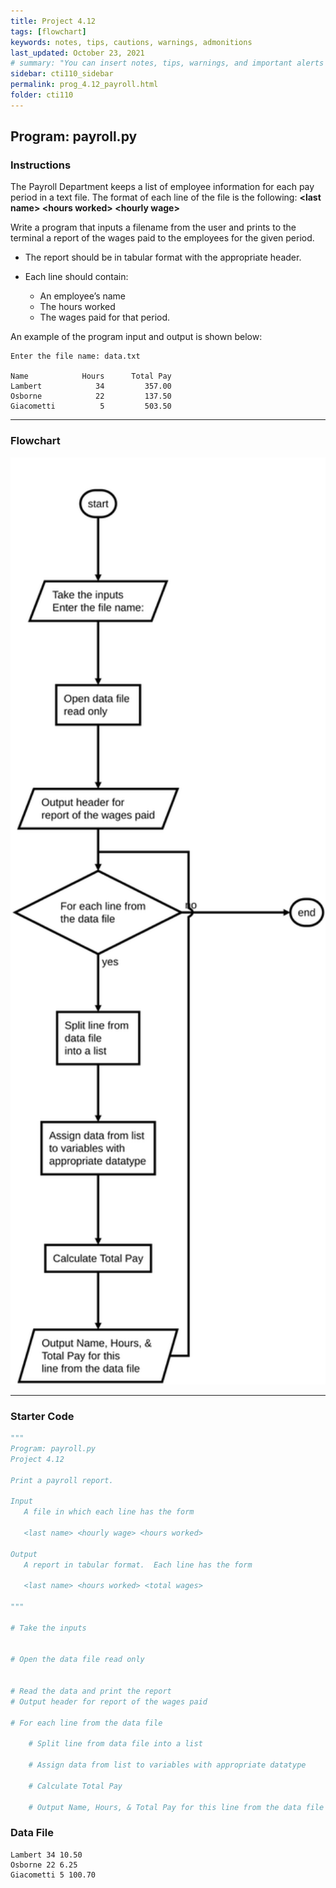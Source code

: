 ```yaml
---
title: Project 4.12
tags: [flowchart]
keywords: notes, tips, cautions, warnings, admonitions
last_updated: October 23, 2021
# summary: "You can insert notes, tips, warnings, and important alerts in your content. These notes are stored as shortcodes made available through the linksrefs.hmtl include."
sidebar: cti110_sidebar
permalink: prog_4.12_payroll.html
folder: cti110
---
```

## Program: payroll.py

### Instructions

The Payroll Department keeps a list of employee information for each pay period in a text file. The format of each line of the file is the following: 
**\<last name> \<hours worked> \<hourly wage>**

Write a program that inputs a filename from the user and prints to the terminal a report of the wages paid to the employees for the given period.

- The report should be in tabular format with the appropriate header.

- Each line should contain:
  - An employee’s name
  - The hours worked
  - The wages paid for that period.

An example of the program input and output is shown below:

```text
Enter the file name: data.txt

Name            Hours      Total Pay
Lambert            34         357.00
Osborne            22         137.50
Giacometti          5         503.50
```

---

### Flowchart

<!-- ![payroll flowchart](/pages/cti110/cti110_Prog_4.12_payroll.flow.svg) -->

<img src="images/cti110_Prog_4.12_payroll.flow.svg" style="width: 650px;"/>

<!-- {% include image.html file="cti110_Prog_4.12_payroll.flow.svg" url="/cti110/pages/" alt="payroll flowchart" caption="payroll flowchart" max-width="600" %} -->

---

### Starter Code

```python
"""
Program: payroll.py
Project 4.12

Print a payroll report.

Input
   A file in which each line has the form

   <last name> <hourly wage> <hours worked>

Output
   A report in tabular format.  Each line has the form

   <last name> <hours worked> <total wages>

"""

# Take the inputs


# Open the data file read only


# Read the data and print the report
# Output header for report of the wages paid

# For each line from the data file 

    # Split line from data file into a list

    # Assign data from list to variables with appropriate datatype

    # Calculate Total Pay

    # Output Name, Hours, & Total Pay for this line from the data file

```

### Data File

```text
Lambert 34 10.50
Osborne 22 6.25
Giacometti 5 100.70
```
